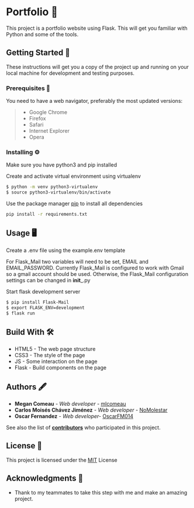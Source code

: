 # Portfolio 📓
This project is a portfolio website using Flask. This will get you familiar with Python and some of the tools.

## Getting Started 🚀
These instructions will get you a copy of the project up and running on your local machine for development and testing purposes.

### Prerequisites 🔧
You need to have a web navigator, preferably the most updated versions:
> + Google Chrome
> + Firefox
> + Safari
> + Internet Explorer
> + Opera

### Installing ⚙️

Make sure you have python3 and pip installed

Create and activate virtual environment using virtualenv
```bash
$ python -m venv python3-virtualenv
$ source python3-virtualenv/bin/activate
```

Use the package manager [pip](https://pip.pypa.io/en/stable/) to install all dependencies

```bash
pip install -r requirements.txt
```

## Usage 🖥
 
Create a .env file using the example.env template

For Flask_Mail two variables will need to be set, EMAIL and EMAIL_PASSWORD. Currently Flask_Mail is configured to work with Gmail so a gmail account should be used. Otherwise, the Flask_Mail configuration settings can be changed in __init___.py 


Start flask development server
```bash
$ pip install Flask-Mail
$ export FLASK_ENV=development
$ flask run
```

## Build With 🛠
+ HTML5 - The web page structure
+ CSS3 - The style of the page
+ JS - Some interaction on the page
+ Flask - Build components on the page

## Authors 🖋
+ **Megan Comeau** *-  Web developer -*  [mlcomeau](https://github.com/mlcomeau)
+ **Carlos Moisés Chávez Jiménez** *-   Web developer -* [NoMolestar](https://github.com/NoMolestar)
+ **Oscar Fernandez** *-  Web developer-* [OscarFM014](https://github.com/OscarFM014)

See also the list of [**contributors**](https://github.com/OscarFM014/diversify/graphs/contributors) who participated in this project.

## License 📄
This project is licensed under the [MIT](https://choosealicense.com/licenses/mit/) License


## Acknowledgments 🎁
+ Thank to my teammates to take this step with me and make an amazing project.
